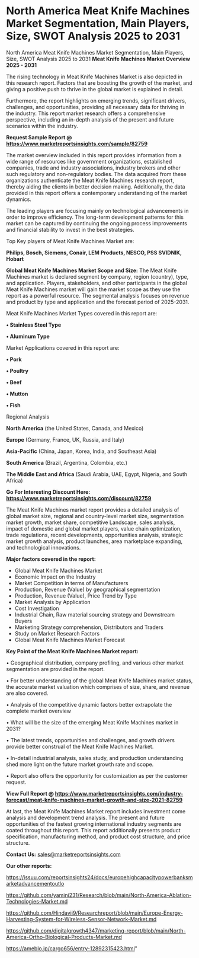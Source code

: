 # North America Meat Knife Machines Market Segmentation, Main Players, Size, SWOT Analysis 2025 to 2031
North America Meat Knife Machines Market Segmentation, Main Players, Size, SWOT Analysis 2025 to 2031
<Strong> Meat Knife Machines Market Overview 2025 - 2031</strong>

The rising technology in Meat Knife Machines Market is also depicted in this research report. Factors that are boosting the growth of the market, and giving a positive push to thrive in the global market is explained in detail.

Furthermore, the report highlights on emerging trends, significant drivers, challenges, and opportunities, providing all necessary data for thriving in the industry. This report market research offers a comprehensive perspective, including an in-depth analysis of the present and future scenarios within the industry.

<strong>Request Sample Report @ <a href=https://www.marketreportsinsights.com/sample/82759>https://www.marketreportsinsights.com/sample/82759</a></strong>

The market overview included in this report provides information from a wide range of resources like government organizations, established companies, trade and industry associations, industry brokers and other such regulatory and non-regulatory bodies. The data acquired from these organizations authenticate the Meat Knife Machines research report, thereby aiding the clients in better decision making. Additionally, the data provided in this report offers a contemporary understanding of the market dynamics.

The leading players are focusing mainly on technological advancements in order to improve efficiency. The long-term development patterns for this market can be captured by continuing the ongoing process improvements and financial stability to invest in the best strategies.

Top Key players of Meat Knife Machines Market are:

<strong>Philips, Bosch, Siemens, Conair, LEM Products, NESCO, PSS SVIDNIK, Hobart</strong>

<strong><b>Global Meat Knife Machines Market Scope and Size:</b></strong>
The Meat Knife Machines market is declared segment by company, region (country), type, and application. Players, stakeholders, and other participants in the global Meat Knife Machines market will gain the market scope as they use the report as a powerful resource. The segmental analysis focuses on revenue and product by type and application and the forecast period of 2025-2031.

Meat Knife Machines Market Types covered in this report are:

<strong>• Stainless Steel Type

• Aluminum Type</strong>

Market Applications covered in this report are:

<strong>• Pork

• Poultry

• Beef

• Mutton

• Fish</strong> 

Regional Analysis

<strong>North America</strong> (the United States, Canada, and Mexico)

<strong>Europe</strong> (Germany, France, UK, Russia, and Italy)

<strong>Asia-Pacific</strong> (China, Japan, Korea, India, and Southeast Asia)

<strong>South America</strong> (Brazil, Argentina, Colombia, etc.)

<strong>The Middle East and Africa</strong> (Saudi Arabia, UAE, Egypt, Nigeria, and South Africa)

<strong>Go For Interesting Discount Here: <a href=https://www.marketreportsinsights.com/discount/82759>https://www.marketreportsinsights.com/discount/82759</a></strong>

The Meat Knife Machines market report provides a detailed analysis of global market size, regional and country-level market size, segmentation market growth, market share, competitive Landscape, sales analysis, impact of domestic and global market players, value chain optimization, trade regulations, recent developments, opportunities analysis, strategic market growth analysis, product launches, area marketplace expanding, and technological innovations.

<strong><b>Major factors covered in the report:</b></strong>
<ul>
  <li>Global Meat Knife Machines Market </li>
  <li>Economic Impact on the Industry</li>
  <li>Market Competition in terms of Manufacturers</li>
  <li>Production, Revenue (Value) by geographical segmentation</li>
  <li>Production, Revenue (Value), Price Trend by Type</li>
  <li>Market Analysis by Application</li>
  <li>Cost Investigation</li>
  <li>Industrial Chain, Raw material sourcing strategy and Downstream Buyers</li>
  <li>Marketing Strategy comprehension, Distributors and Traders</li>
  <li>Study on Market Research Factors</li>
  <li>Global Meat Knife Machines Market Forecast</li>
</ul>

<strong><b>Key Point of the Meat Knife Machines Market report:</b></strong>

• Geographical distribution, company profiling, and various other market segmentation are provided in the report.

• For better understanding of the global Meat Knife Machines market status, the accurate market valuation which comprises of size, share, and revenue are also covered.

• Analysis of the competitive dynamic factors better extrapolate the complete market overview

• What will be the size of the emerging Meat Knife Machines market in 2031?

• The latest trends, opportunities and challenges, and growth drivers provide better construal of the Meat Knife Machines Market.

• In-detail industrial analysis, sales study, and production understanding shed more light on the future market growth rate and scope.

• Report also offers the opportunity for customization as per the customer request.

<strong><b>View Full Report @ <a href=https://www.marketreportsinsights.com/industry-forecast/meat-knife-machines-market-growth-and-size-2021-82759>https://www.marketreportsinsights.com/industry-forecast/meat-knife-machines-market-growth-and-size-2021-82759</a></b></strong>


At last, the Meat Knife Machines Market report includes investment come analysis and development trend analysis. The present and future opportunities of the fastest growing international industry segments are coated throughout this report. This report additionally presents product specification, manufacturing method, and product cost structure, and price structure.

<strong>Contact Us:</strong>
sales@marketreportsinsights.com

<strong>Our other reports:</strong>

<a href=https://issuu.com/reportsinsights24/docs/europehighcapacitypowerbanksmarketadvancementoutlo>https://issuu.com/reportsinsights24/docs/europehighcapacitypowerbanksmarketadvancementoutlo</a>

<a href=https://github.com/yamini231/Research/blob/main/North-America-Ablation-Technologies-Market.md>https://github.com/yamini231/Research/blob/main/North-America-Ablation-Technologies-Market.md</a>

<a href=https://github.com/Hindavii9/Researchreport/blob/main/Europe-Energy-Harvesting-System-for-Wireless-Sensor-Network-Market.md>https://github.com/Hindavii9/Researchreport/blob/main/Europe-Energy-Harvesting-System-for-Wireless-Sensor-Network-Market.md</a>

<a href=https://github.com/digitalgrowth4347/marketing-report/blob/main/North-America-Ortho-Biological-Products-Market.md>https://github.com/digitalgrowth4347/marketing-report/blob/main/North-America-Ortho-Biological-Products-Market.md</a>

<a href=https://ameblo.jp/cargo656/entry-12892315423.html>https://ameblo.jp/cargo656/entry-12892315423.html</a>"
